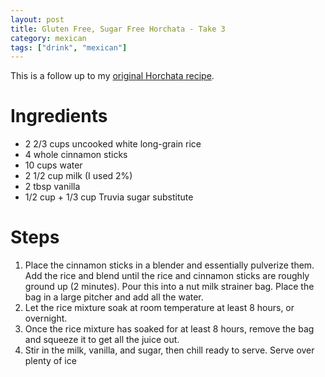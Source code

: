 ```yaml
---
layout: post
title: Gluten Free, Sugar Free Horchata - Take 3
category: mexican
tags: ["drink", "mexican"]
---
```


This is a follow up to my [original Horchata recipe](https://fuzzyblog.io/recipes/mexican/2019/07/29/gluten-free-homemade-horchata.html).  

# Ingredients

* 2 2/3 cups uncooked white long-grain rice
* 4 whole cinnamon sticks
* 10 cups water 
* 2 1/2 cup milk (I used 2%)
* 2 tbsp vanilla
* 1/2 cup + 1/3 cup Truvia sugar substitute

# Steps

1. Place the cinnamon sticks in a blender and essentially pulverize them.  Add the rice and blend until the rice and cinnamon sticks are roughly ground up (2 minutes).  Pour this into a nut milk strainer bag.  Place the bag in a large pitcher and add all the water.  
2. Let the rice mixture soak at room temperature at least 8 hours, or overnight.  
3. Once the rice mixture has soaked for at least 8 hours, remove the bag and squeeze it to get all the juice out.  
4. Stir in the milk, vanilla, and sugar, then chill ready to serve.  Serve over plenty of ice